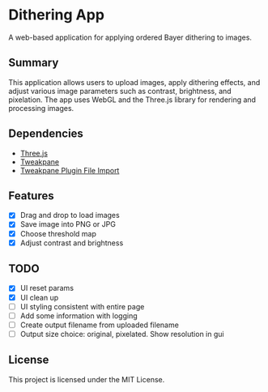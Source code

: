 # Dithering App

A web-based application for applying ordered Bayer dithering to images.

## Summary

This application allows users to upload images, apply dithering effects, and adjust various image parameters such as contrast, brightness, and pixelation. The app uses WebGL and the Three.js library for rendering and processing images.

## Dependencies

- [Three.js](https://threejs.org/)
- [Tweakpane](https://tweakpane.github.io/docs/)
- [Tweakpane Plugin File Import](https://github.com/LuchoTurtle/tweakpane-plugin-file-import)

## Features

- [x] Drag and drop to load images
- [x] Save image into PNG or JPG
- [x] Choose threshold map
- [x] Adjust contrast and brightness

## TODO

- [x] UI reset params
- [x] UI clean up
- [ ] UI styling consistent with entire page
- [ ] Add some information with logging
- [ ] Create output filename from uploaded filename
- [ ] Output size choice: original, pixelated. Show resolution in gui

## License

This project is licensed under the MIT License.
